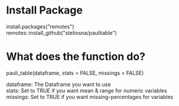 # Install Package
install.packages("remotes")  
remotes::install_github("steliosna/paulitable")  


# What does the function do?

pauli_table(dataframe, stats = FALSE, missings = FALSE)

dataframe: The Dataframe you want to use  
stats: Set to TRUE if you want mean & range for numeric variables  
missings: Set to TRUE if you want missing-percentages for variables  
